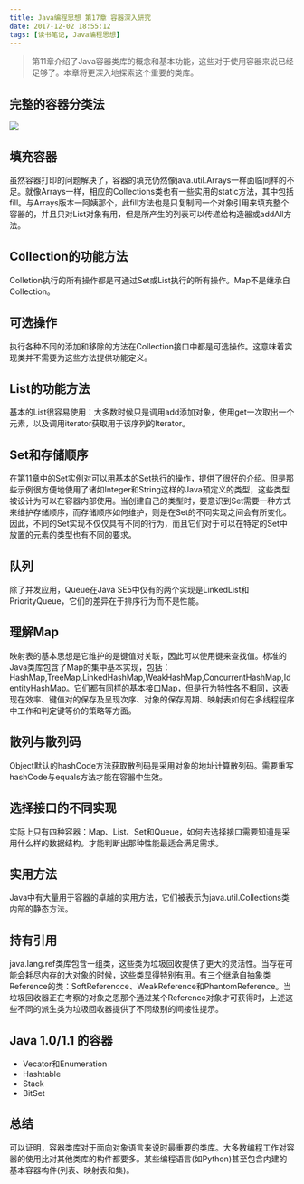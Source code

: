 ```yaml
---
title: Java编程思想 第17章 容器深入研究
date: 2017-12-02 18:55:12
tags: [读书笔记, Java编程思想]
---
```

> 第11章介绍了Java容器类库的概念和基本功能，这些对于使用容器来说已经足够了。本章将更深入地探索这个重要的类库。

<!--more-->

## 完整的容器分类法

![](https://codefinger.cn/wp-content/uploads/2017/12/Java容器类库简化图.png)

## 填充容器

虽然容器打印的问题解决了，容器的填充仍然像java.util.Arrays一样面临同样的不足。就像Arrays一样，相应的Collections类也有一些实用的static方法，其中包括fill。与Arrays版本一阿姨那个，此fill方法也是只复制同一个对象引用来填充整个容器的，并且只对List对象有用，但是所产生的列表可以传递给构造器或addAll方法。

## Collection的功能方法

Colletion执行的所有操作都是可通过Set或List执行的所有操作。Map不是继承自Collection。

## 可选操作

执行各种不同的添加和移除的方法在Collection接口中都是可选操作。这意味着实现类并不需要为这些方法提供功能定义。

## List的功能方法

基本的List很容易使用：大多数时候只是调用add添加对象，使用get一次取出一个元素，以及调用iterator获取用于该序列的Iterator。

## Set和存储顺序

在第11章中的Set实例对可以用基本的Set执行的操作，提供了很好的介绍。但是那些示例很方便地使用了诸如Integer和String这样的Java预定义的类型，这些类型被设计为可以在容器内部使用。当创建自己的类型时，要意识到Set需要一种方式来维护存储顺序，而存储顺序如何维护，则是在Set的不同实现之间会有所变化。因此，不同的Set实现不仅仅具有不同的行为，而且它们对于可以在特定的Set中放置的元素的类型也有不同的要求。

## 队列

除了并发应用，Queue在Java SE5中仅有的两个实现是LinkedList和PriorityQueue，它们的差异在于排序行为而不是性能。

## 理解Map

映射表的基本思想是它维护的是键值对关联，因此可以使用键来查找值。标准的Java类库包含了Map的集中基本实现，包括：HashMap,TreeMap,LinkedHashMap,WeakHashMap,ConcurrentHashMap,IdentityHashMap。它们都有同样的基本接口Map，但是行为特性各不相同，这表现在效率、键值对的保存及呈现次序、对象的保存周期、映射表如何在多线程程序中工作和判定键等价的策略等方面。

## 散列与散列码

Object默认的hashCode方法获取散列码是采用对象的地址计算散列码。需要重写hashCode与equals方法才能在容器中生效。

## 选择接口的不同实现

实际上只有四种容器：Map、List、Set和Queue，如何去选择接口需要知道是采用什么样的数据结构。才能判断出那种性能最适合满足需求。

## 实用方法

Java中有大量用于容器的卓越的实用方法，它们被表示为java.util.Collections类内部的静态方法。

## 持有引用

java.lang.ref类库包含一组类，这些类为垃圾回收提供了更大的灵活性。当存在可能会耗尽内存的大对象的时候，这些类显得特别有用。有三个继承自抽象类Reference的类：SoftReferencce、WeakReference和PhantomReference。当垃圾回收器正在考察的对象之恩那个通过某个Reference对象才可获得时，上述这些不同的派生类为垃圾回收器提供了不同级别的间接性提示。

## Java 1.0/1.1 的容器

- Vecator和Enumeration
- Hashtable
- Stack
- BitSet

## 总结

可以证明，容器类库对于面向对象语言来说时最重要的类库。大多数编程工作对容器的使用比对其他类库的构件都要多。某些编程语言(如Python)甚至包含内建的基本容器构件(列表、映射表和集)。